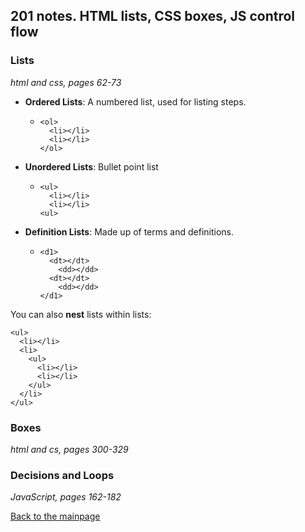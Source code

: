 ## 201 notes.  HTML lists, CSS boxes, JS control flow

### Lists
*html and css, pages 62-73*

+ **Ordered Lists**: A numbered list, used for listing steps.
  + ```
    <ol>
      <li></li>
      <li></li>
    </ol>
    ```
+ **Unordered Lists**: Bullet point list
  + ```
    <ul>
      <li></li>
      <li></li>
    <ul>
    ```
+ **Definition Lists**: Made up of terms and definitions.
  + ```
    <d1>
      <dt></dt>
        <dd></dd>
      <dt></dt>
        <dd></dd>
    </d1>      
    ```

You can also **nest** lists within lists:
```
<ul>
  <li></li>
  <li>
    <ul>
      <li></li>
      <li></li>
    </ul>
  </li>
</ul>
```

### Boxes
*html and cs, pages 300-329*


### Decisions and Loops
*JavaScript, pages 162-182*




[Back to the mainpage](../README.md)